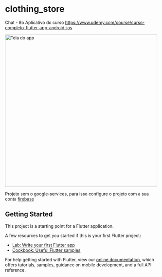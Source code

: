 # clothing_store

Chat - 8o Aplicativo do curso https://www.udemy.com/course/curso-completo-flutter-app-android-ios

<img src="README_FILES/app.gif" height="500" alt="Tela do app">

Projeto sem o google-services, para isso configure o projeto com a sua conta [firebase](https://firebase.google.com/?hl=pt-br&&gclid=EAIaIQobChMI3du1jtb57AIVFASRCh1cogWsEAAYASAAEgKmAvD_BwE)

## Getting Started

This project is a starting point for a Flutter application.

A few resources to get you started if this is your first Flutter project:

- [Lab: Write your first Flutter app](https://flutter.dev/docs/get-started/codelab)
- [Cookbook: Useful Flutter samples](https://flutter.dev/docs/cookbook)

For help getting started with Flutter, view our
[online documentation](https://flutter.dev/docs), which offers tutorials,
samples, guidance on mobile development, and a full API reference.

